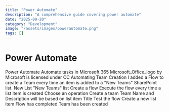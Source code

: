 ```yaml
---
title: "Power Automate"
description: "A comprehensive guide covering power automate"
date: "2025-09-20"
category: "Development"
image: "/assets/images/powerautomate.png"
tags: []
---
```


# Power Automate

Power Automate Automate tasks in Microsoft 365 Microsoft_Office_logo by Microsoft is licensed under CC Automating Team Creation I added a Flow to create a Team every time an item is added to a "New Teams" SharePoint list. New List "New Teams" list Create a flow Execute the flow every time a list item is created Choose an operation Create a team Team Name and Description will be based on list item Title Test the flow Create a new list item Flow has completed Team has been created
